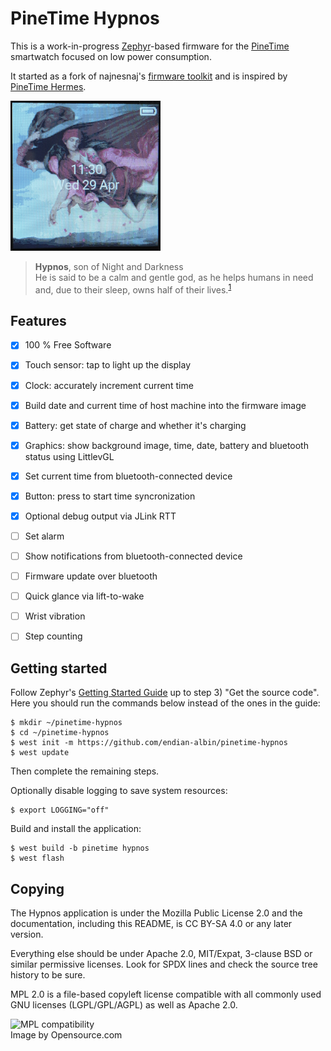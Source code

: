 # PineTime Hypnos

This is a work-in-progress [Zephyr](https://www.zephyrproject.org/)-based firmware for the
[PineTime](https://www.pine64.org/pinetime/) smartwatch focused on low power consumption.

It started as a fork of najnesnaj's [firmware toolkit](https://github.com/najnesnaj/pinetime-zephyr)
and is inspired by [PineTime Hermes](https://github.com/Dejvino/pinetime-hermes-firmware).

<img src="hypnos/hypnos-photo.png" title="Background image: Night and Sleep by Evelyn De Morgan (1878)" width="240px" height="240px">

> **Hypnos**, son of Night and Darkness</br>
> He is said to be a calm and gentle god, as he helps humans in need and, due to their sleep, owns
> half of their lives.<sup>[1](https://en.wikipedia.org/wiki/Hypnos)</sup>

## Features

- [x] 100 % Free Software
- [x] Touch sensor: tap to light up the display
- [x] Clock: accurately increment current time
- [x] Build date and current time of host machine into the firmware image
- [x] Battery: get state of charge and whether it's charging
- [x] Graphics: show background image, time, date, battery and bluetooth status using LittlevGL
- [x] Set current time from bluetooth-connected device
- [x] Button: press to start time syncronization
- [x] Optional debug output via JLink RTT
- [ ] Set alarm
- [ ] Show notifications from bluetooth-connected device
- [ ] Firmware update over bluetooth
- [ ] Quick glance via lift-to-wake
- [ ] Wrist vibration
- [ ] Step counting


## Getting started

Follow Zephyr's [Getting Started Guide](https://docs.zephyrproject.org/latest/getting_started/index.html)
up to step 3) "Get the source code". Here you should run the commands below
instead of the ones in the guide:

```
$ mkdir ~/pinetime-hypnos
$ cd ~/pinetime-hypnos
$ west init -m https://github.com/endian-albin/pinetime-hypnos
$ west update
```

Then complete the remaining steps.

Optionally disable logging to save system resources:
```
$ export LOGGING="off"
```

Build and install the application:

```
$ west build -b pinetime hypnos
$ west flash
```

## Copying

The Hypnos application is under the Mozilla Public License 2.0 and
the documentation, including this README, is CC BY-SA 4.0 or any later version.

Everything else should be under Apache 2.0, MIT/Expat, 3-clause BSD or similar
permissive licenses. Look for SPDX lines and check the source tree history
to be sure.

MPL 2.0 is a file-based copyleft license compatible with all commonly used
GNU licenses (LGPL/GPL/AGPL) as well as Apache 2.0.

![MPL compatibility](https://opensource.com/sites/default/files/styles/image-full-size/public/lead-images/OSCD_MPL2_520x292_FINAL.png?itok=6vv4XnEz)
<br />Image by Opensource.com
